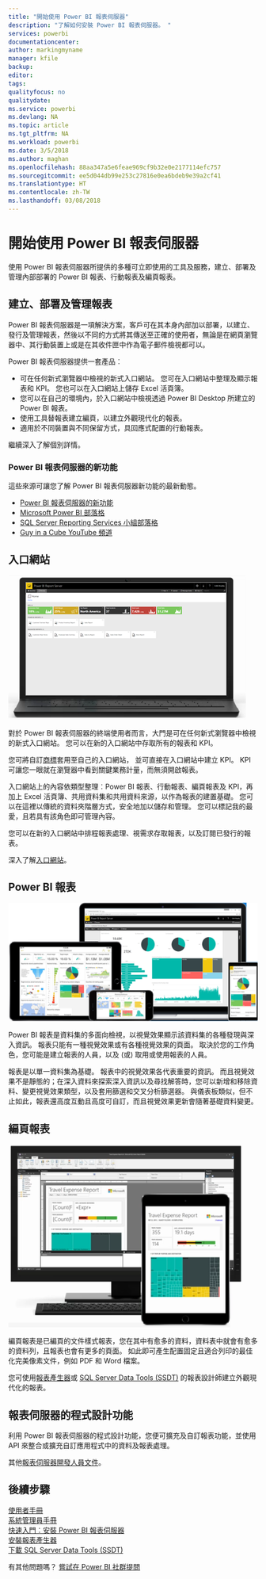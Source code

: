 ```yaml
---
title: "開始使用 Power BI 報表伺服器"
description: "了解如何安裝 Power BI 報表伺服器。 "
services: powerbi
documentationcenter: 
author: markingmyname
manager: kfile
backup: 
editor: 
tags: 
qualityfocus: no
qualitydate: 
ms.service: powerbi
ms.devlang: NA
ms.topic: article
ms.tgt_pltfrm: NA
ms.workload: powerbi
ms.date: 3/5/2018
ms.author: maghan
ms.openlocfilehash: 88aa347a5e6feae969cf9b32e0e2177114efc757
ms.sourcegitcommit: ee5d044db99e253c27816e0ea6bdeb9e39a2cf41
ms.translationtype: HT
ms.contentlocale: zh-TW
ms.lasthandoff: 03/08/2018
---
```

# <a name="get-started-with-power-bi-report-server"></a>開始使用 Power BI 報表伺服器
使用 Power BI 報表伺服器所提供的多種可立即使用的工具及服務，建立、部署及管理內部部署的 Power BI 報表、行動報表及編頁報表。

## <a name="create-deploy-and-manage-reports"></a>建立、部署及管理報表
Power BI 報表伺服器是一項解決方案，客戶可在其本身內部加以部署，以建立、發行及管理報表，然後以不同的方式將其傳送至正確的使用者，無論是在網頁瀏覽器中、其行動裝置上或是在其收件匣中作為電子郵件檢視都可以。

Power BI 報表伺服器提供一套產品︰

* 可在任何新式瀏覽器中檢視的新式入口網站。 您可在入口網站中整理及顯示報表和 KPI。 您也可以在入口網站上儲存 Excel 活頁簿。
* 您可以在自己的環境內，於入口網站中檢視透過 Power BI Desktop 所建立的 Power BI 報表。
* 使用工具替報表建立編頁，以建立外觀現代化的報表。
* 適用於不同裝置與不同保留方式，具回應式配置的行動報表。

繼續深入了解個別詳情。

### <a name="whats-new-in-power-bi-report-server"></a>Power BI 報表伺服器的新功能
這些來源可讓您了解 Power BI 報表伺服器新功能的最新動態。

* [Power BI 報表伺服器的新功能](whats-new.md)
* [Microsoft Power BI 部落格](https://powerbi.microsoft.com/blog/)
* [SQL Server Reporting Services 小組部落格](https://blogs.msdn.microsoft.com/sqlrsteamblog/)
* [Guy in a Cube YouTube 頻道](https://aka.ms/guyinacube)

## <a name="web-portal"></a>入口網站
![](media/get-started/web-portal.png)

對於 Power BI 報表伺服器的終端使用者而言，大門是可在任何新式瀏覽器中檢視的新式入口網站。 您可以在新的入口網站中存取所有的報表和 KPI。

您可將自訂[商標](https://docs.microsoft.com/sql/reporting-services/branding-the-web-portal)套用至自己的入口網站， 並可直接在入口網站中建立 KPI。 KPI 可讓您一眼就在瀏覽器中看到關鍵業務計量，而無須開啟報表。

入口網站上的內容依類型整理︰Power BI 報表、行動報表、編頁報表及 KPI，再加上 Excel 活頁簿、共用資料集和共用資料來源，以作為報表的建置基礎。 您可以在這裡以傳統的資料夾階層方式，安全地加以儲存和管理。 您可以標記我的最愛，且若具有該角色即可管理內容。

您可以在新的入口網站中排程報表處理、視需求存取報表，以及訂閱已發行的報表。

深入了解[入口網站](https://docs.microsoft.com/sql/reporting-services/web-portal-ssrs-native-mode)。

## <a name="power-bi-reports"></a>Power BI 報表
![](media/get-started/powerbi-reports.png)

Power BI 報表是資料集的多面向檢視，以視覺效果顯示該資料集的各種發現與深入資訊。  報表只能有一種視覺效果或有各種視覺效果的頁面。 取決於您的工作角色，您可能是建立報表的人員，以及 (或) 取用或使用報表的人員。

報表是以單一資料集為基礎。 報表中的視覺效果各代表重要的資訊。 而且視覺效果不是靜態的；在深入資料來探索深入資訊以及尋找解答時，您可以新增和移除資料、變更視覺效果類型，以及套用篩選和交叉分析篩選器。 與儀表板類似，但不止如此，報表還高度互動且高度可自訂，而且視覺效果更新會隨著基礎資料變更。

## <a name="paginated-reports"></a>編頁報表
![](media/get-started/paginated-reports.png)

編頁報表是已編頁的文件樣式報表，您在其中有愈多的資料，資料表中就會有愈多的資料列，且報表也會有更多的頁面。 如此即可產生配置固定且適合列印的最佳化完美像素文件，例如 PDF 和 Word 檔案。

您可使用[報表產生器](https://docs.microsoft.com/sql/reporting-services/report-builder/report-builder-in-sql-server-2016)或 [SQL Server Data Tools (SSDT)](https://docs.microsoft.com/sql/reporting-services/tools/reporting-services-in-sql-server-data-tools-ssdt) 的報表設計師建立外觀現代化的報表。

## <a name="report-server-programming-features"></a>報表伺服器的程式設計功能
利用 Power BI 報表伺服器的程式設計功能，您便可擴充及自訂報表功能，並使用 API 來整合或擴充自訂應用程式中的資料及報表處理。

其他[報表伺服器開發人員文件](https://docs.microsoft.com/sql/reporting-services/reporting-services-developer-documentation)。

## <a name="next-steps"></a>後續步驟
[使用者手冊](user-handbook-overview.md)  
[系統管理員手冊](admin-handbook-overview.md)  
[快速入門︰安裝 Power BI 報表伺服器](quickstart-install-report-server.md)  
[安裝報表產生器](https://docs.microsoft.com/sql/reporting-services/install-windows/install-report-builder)  
[下載 SQL Server Data Tools (SSDT)](http://go.microsoft.com/fwlink/?LinkID=616714)

有其他問題嗎？ [嘗試在 Power BI 社群提問](https://community.powerbi.com/)


